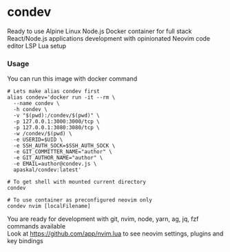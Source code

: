 # condev

Ready to use Alpine Linux Node.js Docker container for full stack React/Node.js
applications development with opinionated Neovim code editor LSP Lua setup

### Usage

You can run this image with docker command

```
# Lets make alias condev first
alias condev='docker run -it --rm \
  --name condev \
  -h condev \
  -v "$(pwd):/condev/$(pwd)" \
  -p 127.0.0.1:3000:3000/tcp \
  -p 127.0.0.1:3080:3080/tcp \
  -w /condev/$(pwd) \
  -e USERID=$UID \
  -e SSH_AUTH_SOCK=$SSH_AUTH_SOCK \
  -e GIT_COMMITTER_NAME="author" \
  -e GIT_AUTHOR_NAME="author" \
  -e EMAIL=author@condev.js \
  apaskal/condev:latest'

# To get shell with mounted current directory
condev

# To use container as preconfigured neovim only
condev nvim [localFilename]
```

You are ready for development with git, nvim, node, yarn, ag, jq, fzf commands available  
Look at https://github.com/app/nvim.lua to see neovim settings, plugins and key bindings
